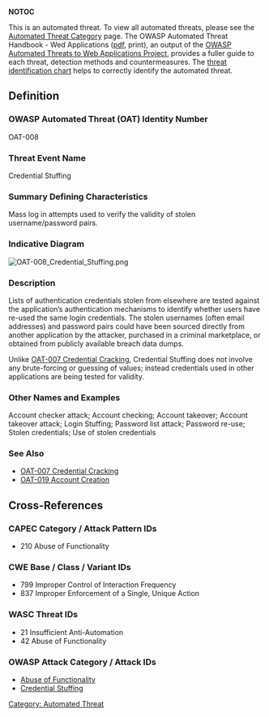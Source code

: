 __NOTOC__

This is an automated threat. To view all automated threats, please see
the [Automated Threat Category](:Category:Automated_Threat "wikilink")
page. The OWASP Automated Threat Handbook - Wed Applications
([pdf](https://www.owasp.org/index.php/File:Automated-threat-handbook.pdf),
print), an output of the [OWASP Automated Threats to Web Applications
Project](OWASP_Automated_Threats_to_Web_Applications "wikilink"),
provides a fuller guide to each threat, detection methods and
countermeasures. The [threat identification
chart](https://www.owasp.org/index.php/File:Oat-ontology-decision-chart.pdf)
helps to correctly identify the automated threat.

## Definition

### OWASP Automated Threat (OAT) Identity Number

OAT-008

### Threat Event Name

Credential Stuffing

### Summary Defining Characteristics

Mass log in attempts used to verify the validity of stolen
username/password pairs.

### Indicative Diagram

![OAT-008_Credential_Stuffing.png](OAT-008_Credential_Stuffing.png
"OAT-008_Credential_Stuffing.png")

### Description

Lists of authentication credentials stolen from elsewhere are tested
against the application’s authentication mechanisms to identify whether
users have re-used the same login credentials. The stolen usernames
(often email addresses) and password pairs could have been sourced
directly from another application by the attacker, purchased in a
criminal marketplace, or obtained from publicly available breach data
dumps.

Unlike [OAT-007 Credential
Cracking](OAT-007_Credential_Cracking "wikilink"), Credential Stuffing
does not involve any brute-forcing or guessing of values; instead
credentials used in other applications are being tested for validity.

### Other Names and Examples

Account checker attack; Account checking; Account takeover; Account
takeover attack; Login Stuffing; Password list attack; Password re-use;
Stolen credentials; Use of stolen credentials

### See Also

  - [OAT-007 Credential
    Cracking](OAT-007_Credential_Cracking "wikilink")
  - [OAT-019 Account Creation](OAT-019_Account_Creation "wikilink")

## Cross-References

### CAPEC Category / Attack Pattern IDs

  - 210 Abuse of Functionality

### CWE Base / Class / Variant IDs

  - 799 Improper Control of Interaction Frequency
  - 837 Improper Enforcement of a Single, Unique Action

### WASC Threat IDs

  - 21 Insufficient Anti-Automation
  - 42 Abuse of Functionality

### OWASP Attack Category / Attack IDs

  - [Abuse of
    Functionality](:Category:Abuse_of_Functionality "wikilink")
  - [Credential Stuffing](Credential_stuffing "wikilink")

[Category: Automated Threat](Category:_Automated_Threat "wikilink")